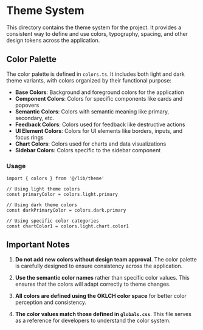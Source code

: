 # Theme System

This directory contains the theme system for the project. It provides a consistent way to define and use colors, typography, spacing, and other design tokens across the application.

## Color Palette

The color palette is defined in `colors.ts`. It includes both light and dark theme variants, with colors organized by their functional purpose:

- **Base Colors**: Background and foreground colors for the application
- **Component Colors**: Colors for specific components like cards and popovers
- **Semantic Colors**: Colors with semantic meaning like primary, secondary, etc.
- **Feedback Colors**: Colors used for feedback like destructive actions
- **UI Element Colors**: Colors for UI elements like borders, inputs, and focus rings
- **Chart Colors**: Colors used for charts and data visualizations
- **Sidebar Colors**: Colors specific to the sidebar component

### Usage

```tsx
import { colors } from '@/lib/theme'

// Using light theme colors
const primaryColor = colors.light.primary

// Using dark theme colors
const darkPrimaryColor = colors.dark.primary

// Using specific color categories
const chartColor1 = colors.light.chart.color1
```

## Important Notes

1. **Do not add new colors without design team approval**. The color palette is carefully designed to ensure consistency across the application.

2. **Use the semantic color names** rather than specific color values. This ensures that the colors will adapt correctly to theme changes.

3. **All colors are defined using the OKLCH color space** for better color perception and consistency.

4. **The color values match those defined in `globals.css`**. This file serves as a reference for developers to understand the color system.
